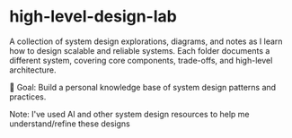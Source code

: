 # high-level-design-lab

A collection of system design explorations, diagrams, and notes as I learn how to design scalable and reliable systems.
Each folder documents a different system, covering core components, trade-offs, and high-level architecture.

📌 Goal: Build a personal knowledge base of system design patterns and practices.

Note: I've used AI and other system design resources to help me understand/refine these designs